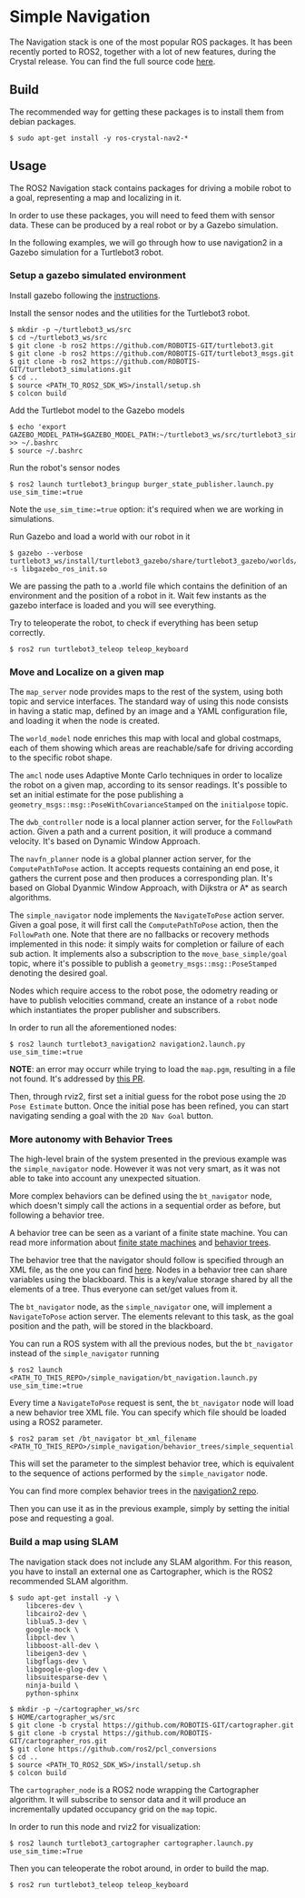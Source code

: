 # Simple Navigation

The Navigation stack is one of the most popular ROS packages.
It has been recently ported to ROS2, together with a lot of new features, during the Crystal release.
You can find the full source code [here](https://github.com/ros-planning/navigation2).


## Build

The recommended way for getting these packages is to install them from debian packages.

    $ sudo apt-get install -y ros-crystal-nav2-*


## Usage

The ROS2 Navigation stack contains packages for driving a mobile robot to a goal, representing a map and localizing in it.

In order to use these packages, you will need to feed them with sensor data. These can be produced by a real robot or by a Gazebo simulation.

In the following examples, we will go through how to use navigation2 in a Gazebo simulation for a Turtlebot3 robot.


### Setup a gazebo simulated environment

Install gazebo following the [instructions](../simple_gazebo).

Install the sensor nodes and the utilities for the Turtlebot3 robot.

```
$ mkdir -p ~/turtlebot3_ws/src
$ cd ~/turtlebot3_ws/src
$ git clone -b ros2 https://github.com/ROBOTIS-GIT/turtlebot3.git
$ git clone -b ros2 https://github.com/ROBOTIS-GIT/turtlebot3_msgs.git
$ git clone -b ros2 https://github.com/ROBOTIS-GIT/turtlebot3_simulations.git
$ cd ..
$ source <PATH_TO_ROS2_SDK_WS>/install/setup.sh
$ colcon build
```

Add the Turtlebot model to the Gazebo models

```
$ echo 'export GAZEBO_MODEL_PATH=$GAZEBO_MODEL_PATH:~/turtlebot3_ws/src/turtlebot3_simulations/turtlebot3_gazebo/models' >> ~/.bashrc
$ source ~/.bashrc
```

Run the robot's sensor nodes

    $ ros2 launch turtlebot3_bringup burger_state_publisher.launch.py use_sim_time:=true

Note the `use_sim_time:=true` option: it's required when we are working in simulations.

Run Gazebo and load a world with our robot in it

    $ gazebo --verbose turtlebot3_ws/install/turtlebot3_gazebo/share/turtlebot3_gazebo/worlds/turtlebot3.world -s libgazebo_ros_init.so

We are passing the path to a .world file which contains the definition of an environment and the position of a robot in it.
Wait few instants as the gazebo interface is loaded and you will see everything.

Try to teleoperate the robot, to check if everything has been setup correctly.

    $ ros2 run turtlebot3_teleop teleop_keyboard


### Move and Localize on a given map

The `map_server` node provides maps to the rest of the system, using both topic and service interfaces.
The standard way of using this node consists in having a static map, defined by an image and a YAML configuration file, and loading it when the node is created.

The `world_model` node enriches this map with local and global costmaps, each of them showing which areas are reachable/safe for driving according to the specific robot shape.

The `amcl` node uses Adaptive Monte Carlo techniques in order to localize the robot on a given map, according to its sensor readings.
It's possible to set an initial estimate for the pose publishing a `geometry_msgs::msg::PoseWithCovarianceStamped` on the `initialpose` topic.

The `dwb_controller` node is a local planner action server, for the `FollowPath` action. Given a path and a current position, it will produce a command velocity.
It's based on Dynamic Window Approach.

The `navfn_planner` node is a global planner action server, for the `ComputePathToPose` action. It accepts requests containing an end pose, it gathers the current pose and then produces a corresponding plan.
It's based on Global Dyanmic Window Approach, with Dijkstra or A* as search algorithms.

The `simple_navigator` node implements the `NavigateToPose` action server. Given a goal pose, it will first call the `ComputePathToPose` action, then the `FollowPath` one.
Note that there are no fallbacks or recovery methods implemented in this node: it simply waits for completion or failure of each sub action.
It implements also a subscription to the `move_base_simple/goal` topic, where it's possible to publish a `geometry_msgs::msg::PoseStamped` denoting the desired goal.

Nodes which require access to the robot pose, the odometry reading or have to publish velocities command, create an instance of a `robot` node which instantiates the proper publisher and subscribers.

In order to run all the aforementioned nodes:

    $ ros2 launch turtlebot3_navigation2 navigation2.launch.py use_sim_time:=true
    
**NOTE**: an error may occurr while trying to load the `map.pgm`, resulting in a file not found. It's addressed by [this PR](https://github.com/ROBOTIS-GIT/turtlebot3/pull/386).

Then, through rviz2, first set a initial guess for the robot pose using the `2D Pose Estimate` button.
Once the initial pose has been refined, you can start navigating sending a goal with the `2D Nav Goal` button.


### More autonomy with Behavior Trees

The high-level brain of the system presented in the previous example was the `simple_navigator` node.
However it was not very smart, as it was not able to take into account any unexpected situation.

More complex behaviors can be defined using the `bt_navigator` node, which doesn't simply call the actions in a sequential order as before, but following a behavior tree.

A behavior tree can be seen as a variant of a finite state machine.
You can read more information about [finite state machines](http://robot.unipv.it/toolleeo/teaching/docs_robotics/fsm.pdf) and [behavior trees](https://github.com/BehaviorTree/BehaviorTree.CPP/blob/master/docs/BT_basics.md).

The behavior tree that the navigator should follow is specified through an XML file, as the one you can find [here](https://github.com/ros-planning/navigation2/tree/master/nav2_bt_navigator/behavior_trees).
Nodes in a behavior tree can share variables using the blackboard. This is a key/value storage shared by all the elements of a tree.
Thus everyone can set/get values from it.

The `bt_navigator` node, as the `simple_navigator` one, will implement a `NavigateToPose` action server.
The elements relevant to this task, as the goal position and the path, will be stored in the blackboard.

You can run a ROS system with all the previous nodes, but the `bt_navigator` instead of the `simple_navigator` running

    $ ros2 launch <PATH_TO_THIS_REPO>/simple_navigation/bt_navigation.launch.py use_sim_time:=true

Every time a `NavigateToPose` request is sent, the `bt_navigator` node will load a new behavior tree XML file.
You can specify which file should be loaded using a ROS2 parameter.

    $ ros2 param set /bt_navigator bt_xml_filename <PATH_TO_THIS_REPO>/simple_navigation/behavior_trees/simple_sequential.xml

This will set the parameter to the simplest behavior tree, which is equivalent to the sequence of actions performed by the `simple_navigator` node.

You can find more complex behavior trees in the [navigation2 repo](https://github.com/ros-planning/navigation2/tree/master/nav2_bt_navigator/behavior_trees).

Then you can use it as in the previous example, simply by setting the initial pose and requesting a goal.

### Build a map using SLAM

The navigation stack does not include any SLAM algorithm.
For this reason, you have to install an external one as Cartographer, which is the ROS2 recommended SLAM algorithm.

```
$ sudo apt-get install -y \
    libceres-dev \
    libcairo2-dev \
    liblua5.3-dev \
    google-mock \
    libpcl-dev \
    libboost-all-dev \
    libeigen3-dev \
    libgflags-dev \
    libgoogle-glog-dev \
    libsuitesparse-dev \
    ninja-build \
    python-sphinx

$ mkdir -p ~/cartographer_ws/src
$ HOME/cartographer_ws/src
$ git clone -b crystal https://github.com/ROBOTIS-GIT/cartographer.git
$ git clone -b crystal https://github.com/ROBOTIS-GIT/cartographer_ros.git
$ git clone https://github.com/ros2/pcl_conversions
$ cd ..
$ source <PATH_TO_ROS2_SDK_WS>/install/setup.sh
$ colcon build

```

The `cartographer_node` is a ROS2 node wrapping the Cartographer algorithm.
It will subscribe to sensor data and it will produce an incrementally updated occupancy grid on the `map` topic.

In order to run this node and rviz2 for visualization:

    $ ros2 launch turtlebot3_cartographer cartographer.launch.py use_sim_time:=True

Then you can teleoperate the robot around, in order to build the map.

    $ ros2 run turtlebot3_teleop teleop_keyboard
